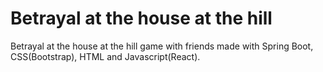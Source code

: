 # Betrayal at the house at the hill
Betrayal at the house at the hill game with friends made with Spring Boot, CSS(Bootstrap), HTML and Javascript(React).
